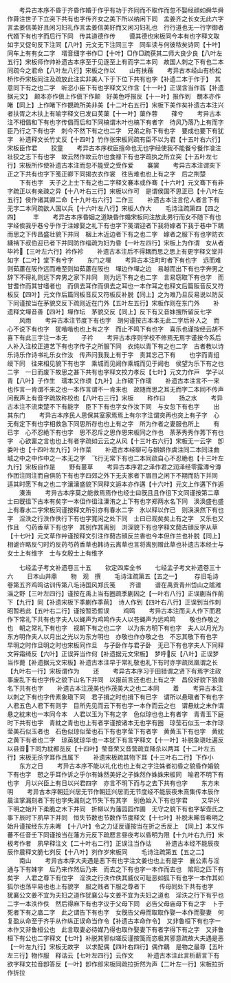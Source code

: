 <!-- { "loadSidebar": true } -->
　　考异古本序不昏于齐昏作婚于作乎有功于齐同而不取作而忽不娶经顔如舜华舜作蕣注世子下立突下共有也字传齐女之美下所以纳闲下同　孟姜齐之长女无此六字　言孟姜信美好且闲习妇礼作言孟姜信美好而又闲习妇礼也　行行道也无一行字御者代婿下有也字而后行下同　传其道德作传
　　噵其德也宋板同今本有也字释文取如字又促句反下注同【八叶】元文无下注同三字　同车读与何彼秾矣诗同【十叶】同车上有有女二字　壻音细字书作□【十叶】□作□疏获其二师大良少良【八叶左五行】宋板师作帅补遗古本序至于见逐至上有而字二本同　故国人刺之下有也二本同疏今之君命【八叶左八行】宋板之作以
　　山有扶蘓
　　考异古本经山有桥松桥作乔宋板同注及疏放此注实非美人下于下位下共有也字【补遗二本于作于】　其意同下有之也二字　听恣小臣下有也字释文又作含【十一叶】正误含当作萏【补遗据元文】　颠本亦作傎上作傎下作颠　好美色呼报反【十一叶】报作到　覩本亦作睹【同上】上作睹下作覩疏所美非美【十二叶右五行】宋板下美作矣补遗古本注兴者扶胥之木扶上有喻字释文已发曰芙蕖【十一叶】蕖作蓉
　　萚兮
　　考异古本注不相倡和下有也字传倡而后和下同槁谓木叶也槁下有者字　待风乃落乃上有而字臣乃行之下有也字　刺今不然下有之也二字　兄弟之称下有也字　要成也要下有犹字　补遗释文长竹丈反【十四叶】竹作张宋板同疏有臣不以为君【十五叶右六行】宋板臣作君
　　狡童
　　考异古本序权臣擅命也无也字经使我不能餐兮餐作飡注壮狡之志下有也字　故云然作故云尔也食禄下有也字疏执之所立突【十五叶左七行】宋板所作使补遗古本注而忽不能受之受作爱
　　褰裳
　　考异古本注谓突下正之下共有也字下笺正卿下同揭衣衣作裳　徃告难也也上有之字　后之荆楚
　　下有也字　天子之上士下有之也二字释文褰本或作骞【十六叶】元文骞下有非字疏正以有亲疎之异【十八叶右三行】宋板以作可　是谓侯国不思正已【十八叶左五行】侯作诸其卿二命【十九叶右六行】二作三
　　补遗古本注言佗人者言下有无字二本同疏欲人国以兵【十六叶左八行】宋板人作大
　　毛诗注疏第四【四之四】
　　丰
　　考异古本序昏姻之道缺昏作婚宋板同注放此男行而女不随下有也字经俟我乎巷兮乎作于注嫁娶之礼下有也字下笺谓迎者下我将嫁者下我于巷中下耦而思之下传昌盛壮貌下并同　梱上木近边者下有之也二字　嫁者之服下有也字防衣纁袡下叔伯迎已者下并同防作缁疏为妇为昏【一叶左四行】宋板上为作谓　女从者毕衿【三叶左六行】衿作袗
　　补遗古本注后不得耦而思之思上有更字释文堂并如字【二叶】堂下有兮字
　　东门之墠
　　考异古本注町町者下有也字　远而难则茹藘在阪作远而难至则如茹藘在阪也　墠边作墠之边　易越而出下有也字奔男之辞下不得礼则远下奔男之家下并同　则为远下有之也二字　言易窃取下有也字　而甘耆作而其甘嗜者也　而俱去耳作而俱去之耳也一本作耳之也释文后篇阪音反又符板反【四叶】元文作后篇同板音反又符板反补脱【同上】之为难乃旦反易说以防反下同谨按当在茅貌交反下疏则近在门外【五叶左五行】宋板作则在东门外
　　补遗释文墠音善【四叶】墠作坛　茅貌交反【同上】反下有又音妹搜所留反七字
　　风雨
　　考异古本注节度下有也字　胡何谨按古本本无此二字后补入之　而心不说下有也字　犹喈喈也也上有之字　而止不鸣下有也字　喜乐也谨按经云胡不喜下有此三字注一本无
　　子衿
　　考异古本序则学校不修焉无焉字谨按今系后人补入注校正道艺下有也字传子之所服下同　衣纯以青下有之也二字　古者教以诗乐诗乐作诗书礼乐女作汝　传声问我我上有于字　责其忘己下有
　　也字而青组绶下同　往来相见貌下有也字　乘城而见阙作乘城而见于阙也　侯望为乐下有之也二字　一日而废下故思之甚下共有也字释文挍力孝反【七叶】元文力作戸　学子以青【八叶】子作生　瓀本又作瑌【九叶】上作碝下作瓀
　　补遗古本注言不一来也作言一肯谓不来之也一本作言谓不一肯来也　故随而思之耳无而字二本同不传声问我声上有音字疏故称校也【八叶右三行】宋板
　　称作曰
　　扬之水
　　考异古本注不流束楚不下有能字　臣下下有也字女作汝下同　与女忽下有也字
　　出其东门
　　考异古本序民人思保其室家焉焉上有尔字注谓突再也突上有子字　心无有定下有也字相救急下同思所存也也上有之字　所为作者之妻服也所上
　　有已字　心不忍絶下有也字　思不忍斥之思作恩宋板同之作也　荼茅秀秀作莠下有也字　心欲畱之言也也上有者字疏如云云之从风【十三叶右六行】宋板无一云字　卽委叶也【十四叶左九行】叶作菜
　　补遗古本经聊可与娯娯作虞注同二本同注曲城之中之中作中之一本无之字　飞行无常下有也二本同疏自心不忍絶也【十三叶左九行】宋板自作是
　　野有蔓草
　　考异古本序君之泽作君之润泽经零露漙兮漙作团注同注而自俱防下有也字四郊之外下无夫家者下眉目之闲下不期而防下并同　适其时愿下有之也二字瀼瀼盛貌下同释文逅本亦作遘【十六叶】元文上作遘下作逅
　　溱洧
　　考异古本序莫之能救焉焉作也经士曰旣且且作徂下文同谨按第二章士曰旣徂下古本有矣字一本伹作徂注溱洧之上下有也字郑两水名下同　涣涣盛也盛上有春水二字宋板同谨按释文所引亦有春水二字　氷以释以作已　则涣涣然下有也字　淫泆之行泆作佚行下有也字寛闲之处下同　士曰已观矣矣上有之字　又乐也又作且　勺药香草下有也字　其别作其离别　浏深貌下有也字释文蕑古顔反字从草【十七叶】元文草作艸谨按释文引注作蕑古顔反兰香也今本但作兰也补脱【同上】相谑许略反勺时灼反药芍药香草也韩诗云离草也言将离别赠此草也补遗古本经士与女士上有维字　士与女殷士上有维字





　　七经孟子考文补遗卷三十五
　　钦定四库全书
　　七经孟子考文补遗卷三十六
　　日本山井鼎
　　物　观　撰
　　毛诗注疏第五【五之一】
　　存旧毛诗卷第五齐鸡鸣诂训传第八毛诗国风郑氏笺
　　齐谱
　　谱在禹贡青州岱山之隂潍淄之野【三叶左四行】谨按在禹上当有圈疏季蒯因之【一叶右八行】正误蒯当作萴下【九行】同【补遗宋板下季蒯作季萴】　诗人作到【四叶右八行】正误到当作刺　昭暂若此【五叶右二行】谨按暂恐晳误
　　鸡鸣
　　考异古本注而夫人作下而君作下常礼下共有也字夫人以蝇声为鸡鸣作夫人以苍蝇声为远鸡鸣
　　敬也作敬之也　朝之常礼下有也字　视朝下有之也二字　以为东方明下有也字　夫人以月光为东方明作夫人以月出之光以为东方明也　亦敬也作亦敬之也　不忘其敬下有也字　早明之时作旦明之时也宋板同作旦　与子卧作与君子卧　无已下有也字夫人下同释文笄霜绮反【六叶】正误笄当作何【补遗据元文宋板】　梦呼反【八叶】正误梦当作薨【补遗据元文宋板】补遗古本注早于常礼敬也礼下有时亦字疏凤凰谓之长【九叶右一行】宋板谓作为
　　还
　　考异古本序习于田猎谓之贤下有焉字注政事废乱下有也字传之貌下山名下并同　以报前言还也也上有之字　昌佼好貌下狼兽名下共有也字
　　补遗古本注茂美也作茂美大之也二本同
　　着
　　考异古本注以刺之下有也字传素象瑱下同　君子揖之时也揖下有已字　谓所以悬瑱者下有也字人君五色人君下有则字　目所先见而云下有也字一本作而云之也　谓悬紞之末作谓悬之紞末也一本同今本　人君以玉为下有之字　色似琼也也上有者字　青青玉下庭时下共有也字　青紞之青也也上有者字谨按诸本无也字有圈　琼莹石似玉一本作琼莹美石似玉者也　石色似琼似莹也石下有也字莹下有者字　黄黄玉下有也字　黄紞之黄下有者也二字　琼英犹琼华也一本犹下有言字释文【十一叶】补脱象瑱吐遍反以县音下同为紞都览反【十四叶】莹音荣又音营疏宜降杀以两耳【十二叶左五行】宋板无杀字耳作且属下
　　补遗宋板疏其物下耳【十三叶右二行】下作小
　　东方之日
　　考异古本序不能以礼化也也上有之字注姝者初昏之貌昏作婚貌下有也字　愬之乎耳作诉之乎尔有姝然美好之子姝然作姝姝宋板同　喻君不明下有也字　月以兴臣上有日以兴君四字　亦言不明下而与之去下共有也字
　　东方未明
　　考异古本序朝廷兴居无节作朝廷兴居而无节度经不能辰夜朱熹集传本辰作晨注掌漏刻者下有也字失漏刻之节失下有其字　别色始入下有也字君
　　又早兴下明之始升下柔脆之木下并同　折柳以为藩园园作圃　无守之貌下有也字挈壶氏之事下辰时下夙早下并同　恒失节数也节数作节度释文【十七叶】补脱未晞音希明之始升谨按经东方未晞　【十八叶】令之力证反谨按当在折之舌反上　【同上】本又作蕃不任音壬下同谨按当在藩方元反下疏厯言昼夜考以昏明为限【十九叶右九行】宋板考作者　夙早释注文【二十叶右二行】正误注当作诂
　　补遗古本经不能辰夜辰作晨释文脆七刿反【十八叶】刿作岁宋板同
　　毛诗注疏第五【五之二】
　　南山
　　考异古本序大夫遇是恶下有也字注文姜也也上有是字　襄公素与淫通与下有妺字　后乃来作然后乃来　而去之下有也字一本作而去也　隂阳之匹下有矣字　人君之尊下有位字　淫泆之行泆作佚其威仪可耻恶如狐下有也字一本作其如狐尔也荡平易也也上有貌字　服之贱者下服之尊者下
　　传母同处下共有也字　犹襄公文姜不宜为夫妇之道作犹襄公与文姜不宜为夫妇之道也　淫泆之行下有乎也二字一本泆作佚　然后得麻下有也字议于父母下同　必告父母庙母下有之字　卜于死者下有之庿二字　此之谓告下有也字　女旣告父母而取取作娶一本作而娶妻　何复盈从命至于齐乎从作纵正误命当作令【补遗古本命作令】　又非鲁桓下有也字一本作又非鲁桓公也　此言取妻必待媒乃得也取作娶妻下有者字得下有之字　又非鲁桓下有公也二字释文【七叶】补脱其邪似嗟反谨按笺而恣极其邪意疏故大夫遇是恶【一叶左九行】宋板无故字　以求配偶【四叶右四行】偶作耦　是物之最尊【五叶左三行】物作服　释诂云【七叶左四行】云作文
　　补遗古本注此言析薪言下有欲字释文拉音卽答反【一叶】卽作郎宋板同疏拉折然为声【二叶左一行】宋板拉折作折拉

